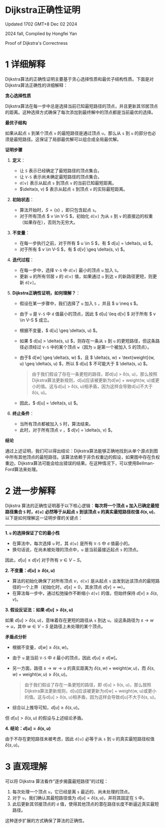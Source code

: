 # Dijkstra正确性证明 

Updated 1702 GMT+8 Dec 02 2024

2024 fall, Complied by Hongfei Yan



Proof of Dijkstra's Correctness



# 1 详细解释

Dijkstra算法的正确性证明主要基于贪心选择性质和最优子结构性质。下面是对Dijkstra算法正确性的详细解释：

**贪心选择性质**

Dijkstra算法在每一步中总是选择当前已知最短路径的顶点，并且更新其邻居顶点的距离。这种选择方式确保了每次添加到最终解中的顶点都是当前最优的选择。

**最优子结构**

如果从起点 `s` 到某个顶点 `v` 的最短路径是通过顶点 `u`，那么从 `s` 到 `u` 的部分也必须是最短路径。这保证了局部最优解可以组合成全局最优解。



**证明步骤**

1. **定义**：
   - 让 `S`  表示已经确定了最短路径的顶点集合。
   - 让 `V-S`  表示尚未确定最短路径的顶点集合。
   - `d[v]` 表示从起点 `s` 到顶点 `v` 的当前已知最短距离。
   - $\delta(s, v) $ 表示从起点 `s` 到顶点 `v` 的实际最短距离。

2. **初始状态**：
   
   - 算法开始时，$S = \{s\}$ ，即只包含起点 `s`。
   - 对于所有顶点 $ v \in V-S $，初始化 `d[v]`  为从 `s` 到 `v` 的直接边的权重（如果存在），否则为无穷大。
   
3. **不变量**：
   
   - 在每一步执行之前，对于所有 $ u \in S $，有 $ d[u] = \delta(s, u) $。
   - 对于所有 $ v \in V-S $，有 $ d[v] \geq \delta(s, v) $。
   
4. **迭代过程**：
   - 在每一步中，选择 `V-S` 中 `d[v]` 最小的顶点 `u` 加入 `S`。
   - 更新 `u` 的所有邻居 `v` 的 `d[v]` 值，如果通过 `u` 到达 `v` 的新路径更短，则更新 `d[v]`。

5. **Dijkstra正确性证明，如何理解？**：
   
   - 假设在某一步骤中，我们选择了 `u` 加入  `S` ，并且 $ u \neq s $。
   
   - 由于 `u`  是  `V-S`  中  `d`  值最小的顶点，因此 $ d[u] \leq d[v] $ 对于所有 $ v \in V-S $ 成立。
   
   - 根据不变量，$ d[u] \geq \delta(s, u) $。

   - 如果 $ d[u] > \delta(s, u) $，则存在一条从 `s` 到 `u` 的更短路径，但这条路径必须经过  `V-S`  中的某个顶点 `w`（因为 `u` 是第一个被加入  S  的顶点）。
   
   - 由于$ d[w] \geq \delta(s, w) $，且 $ \delta(s, w) + \text{weight}(w, u) \geq \delta(s, u) $，所以 $ d[u] $ 不可能大于 $ \delta(s, u) $。
   
     > 由于我们假设了存在一条更短的路径，即d[u] > δ(s, u)，那么按照Dijkstra算法更新规则，d[u]应该被更新为d[w] + weight(w, u)或更小的值。这与d[u] > δ(s, u)相矛盾，因为这样会导致d[u]不大于δ(s, u)。
   
   - 因此，$ d[u] = \delta(s, u) $。
   
6. **终止条件**：
   - 当所有顶点都被加入  `S`  时，算法结束。
   - 此时，对于所有顶点  `v` ，$ d[v] = \delta(s, v) $。

**结论**

通过上述证明，我们可以得出结论：Dijkstra算法能够正确地找到从单个源点到图中所有其他顶点的最短路径。该算法依赖于非负权重边的假设，如果图中存在负权重边，Dijkstra算法可能会给出错误的结果。在这种情况下，可以使用Bellman-Ford算法来处理。



# 2 进一步解释

Dijkstra 算法的正确性证明基于以下核心逻辑：**每次将一个顶点 `u` 加入已确定最短路径集合 `S` 时，`d[u]` 必然等于从起点 `s` 到该顶点 `u` 的真实最短路径权值 $\delta(s, u)$**。以下是如何理解这一证明步骤的关键点：

------

**1. `u` 的选择保证了它的最小性**

- 在算法中，每次选择 `u` 时，其 `d[u]` 是所有 `V-S` 中 `d` 值最小的。
- 换句话说，在尚未被处理的顶点中，`u` 是当前最接近起点 `s` 的顶点。

因此，$d[u] \leq d[v]$ 对于所有 $v \in V-S$。



**2. 不变量：$d[u] \geq \delta(s, u)$**

- 算法的初始化确保了对所有顶点 $v$，`d[v]` 是从起点 `s` 出发到达该顶点的最短路径的一个上界（初始化时，$d[s]=0$，其余顶点 $d[v]=\infty$）。
- 在算法每一步中，通过松弛操作不断缩小 `d[v]` 的值，但始终保持 $d[v] \geq \delta(s, v)$。



**3. 假设反证法：如果 $d[u] > \delta(s, u)$**

如果 $d[u] > \delta(s, u)$，意味着存在更短的路径从 `s` 到达 `u`。设这条路径为 $s \to w \to u$，其中 $w \in V-S$ 是路径上未处理的某个顶点。

**矛盾点分析**

- 根据不变量，$d[w] \geq \delta(s, w)$。

- 由于 `u` 是当前 `V-S` 中 `d` 最小的顶点，因此 $d[u] \leq d[w]$。

- 另一方面，路径 $s \to w \to u$ 的真实距离为 $\delta(s, w) + \text{weight}(w, u)$，而 $\delta(s, w) + \text{weight}(w, u) \geq \delta(s, u)$。

  > 由于我们假设了存在一条更短的路径，即 d[u] > δ(s, u)，那么按照Dijkstra算法更新规则，d[u]应该被更新为d[w] + weight(w, u)或更小的值。这与d[u] > δ(s, u)相矛盾，因为这样会导致d[u]不大于δ(s, u)。

- 综合以上推导可知，$d[u] \geq \delta(s, u)$。

但 $d[u] > \delta(s, u)$ 的假设与上述结论矛盾。



**4. 结论：$d[u] = \delta(s, u)$**

由于不存在更短路径未被考虑，因此 `d[u]` 必等于从 `s` 到 `u` 的真实最短路径权值 $\delta(s, u)$。



# 3 直观理解

可以将 Dijkstra 算法看作“逐步揭露最短路径”的过程：

1. 每次处理一个顶点 `u`，它已经是离 `s` 最近的、尚未处理的顶点。
2. 对于 `u`，我们确认其最短路径值为 $d[u] = \delta(s, u)$，并将其固定在 `S` 中。
3. 此后更新其邻接顶点的 `d` 值，使得其他顶点的潜在路径长度不断逼近真实最短路径。

这种逐步扩展的方式确保了算法的正确性。